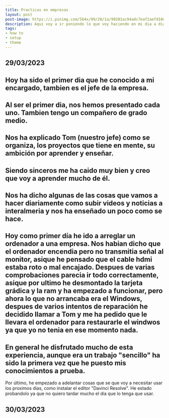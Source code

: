 ```yaml
---
title: Practicas en empresas
layout: post
post-image: https://i.pinimg.com/564x/99/28/1a/99281ac94adc7eaf2aefd10ea67467b5.jpg
description: Aqui voy a ir poniendo lo que voy haciendo en mi dia a dia durante las practicas que estoy realizando en la empresa Almeriweb.
tags:
- how to
- setup
- theme
---
```


## 29/03/2023

Hoy ha sido el primer dia que he conocido a mi encargado, tambien es el jefe de la empresa.
---
Al ser el primer dia, nos hemos presentado cada uno. Tambien tengo un compañero de grado medio.
---
Nos ha explicado Tom (nuestro jefe) como se organiza, los proyectos que tiene en mente, su ambición por aprender y enseñar.
---
Siendo sinceros me ha caido muy bien y creo que voy a aprender mucho de él.
---
Nos ha dicho algunas de las cosas que vamos a hacer diariamente como subir videos y noticias a interalmeria y nos ha enseñado un poco como se hace.
---
Hoy como primer día he ido a arreglar un ordenador a una empresa. Nos habian dicho que el ordenador encendia pero no transmitia señal al monitor, asique he pensado que el cable hdmi estaba roto o mal encajado. Despues de varias comprobaciones parecia ir todo correctamente, asique por ultimo he desmontado la tarjeta grádica y la ram y ha empezado a funcionar, pero ahora lo que no arrancaba era el Windows, despues de varios intentos de reparación he decidido llamar a Tom y me ha pedido que le llevara el ordenador para restaurarle el windwos ya que yo no tenia en ese momento nada.
---
En general he disfrutado mucho de esta experiencia, aunque era un trabajo "sencillo" ha sido la primera vez que he puesto mis conocimientos a prueba.
---
Por último, he empezado a adelantar cosas que se que voy a necesitar usar los proximos dias, como instalar el editor "Davinci Resolve".
He estado probandolo ya que no quiero tardar mucho el día que lo tenga que usar.

## 30/03/2023